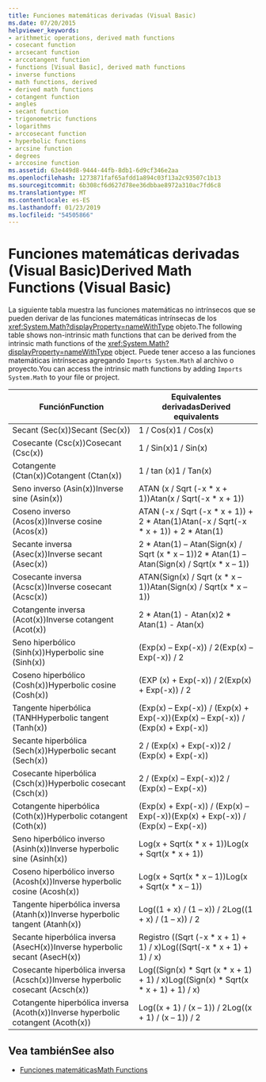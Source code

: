 ```yaml
---
title: Funciones matemáticas derivadas (Visual Basic)
ms.date: 07/20/2015
helpviewer_keywords:
- arithmetic operations, derived math functions
- cosecant function
- arcsecant function
- arccotangent function
- functions [Visual Basic], derived math functions
- inverse functions
- math functions, derived
- derived math functions
- cotangent function
- angles
- secant function
- trigonometric functions
- logarithms
- arccosecant function
- hyperbolic functions
- arcsine function
- degrees
- arccosine function
ms.assetid: 63e449d8-9444-44fb-8db1-6d9cf346e2aa
ms.openlocfilehash: 1273871faf65afdd1a894c03f13a2c93507c1b13
ms.sourcegitcommit: 6b308cf6d627d78ee36dbbae8972a310ac7fd6c8
ms.translationtype: MT
ms.contentlocale: es-ES
ms.lasthandoff: 01/23/2019
ms.locfileid: "54505866"
---
```

# <a name="derived-math-functions-visual-basic"></a><span data-ttu-id="e1ba7-102">Funciones matemáticas derivadas (Visual Basic)</span><span class="sxs-lookup"><span data-stu-id="e1ba7-102">Derived Math Functions (Visual Basic)</span></span>
<span data-ttu-id="e1ba7-103">La siguiente tabla muestra las funciones matemáticas no intrínsecos que se pueden derivar de las funciones matemáticas intrínsecas de los <xref:System.Math?displayProperty=nameWithType> objeto.</span><span class="sxs-lookup"><span data-stu-id="e1ba7-103">The following table shows non-intrinsic math functions that can be derived from the intrinsic math functions of the <xref:System.Math?displayProperty=nameWithType> object.</span></span> <span data-ttu-id="e1ba7-104">Puede tener acceso a las funciones matemáticas intrínsecas agregando `Imports System.Math` al archivo o proyecto.</span><span class="sxs-lookup"><span data-stu-id="e1ba7-104">You can access the intrinsic math functions by adding `Imports System.Math` to your file or project.</span></span>  
  
|<span data-ttu-id="e1ba7-105">Función</span><span class="sxs-lookup"><span data-stu-id="e1ba7-105">Function</span></span>|<span data-ttu-id="e1ba7-106">Equivalentes derivadas</span><span class="sxs-lookup"><span data-stu-id="e1ba7-106">Derived equivalents</span></span>|  
|--------------|-------------------------|  
|<span data-ttu-id="e1ba7-107">Secant (Sec(x))</span><span class="sxs-lookup"><span data-stu-id="e1ba7-107">Secant (Sec(x))</span></span>|<span data-ttu-id="e1ba7-108">1 / Cos(x)</span><span class="sxs-lookup"><span data-stu-id="e1ba7-108">1 / Cos(x)</span></span>|  
|<span data-ttu-id="e1ba7-109">Cosecante (Csc(x))</span><span class="sxs-lookup"><span data-stu-id="e1ba7-109">Cosecant (Csc(x))</span></span>|<span data-ttu-id="e1ba7-110">1 / Sin(x)</span><span class="sxs-lookup"><span data-stu-id="e1ba7-110">1 / Sin(x)</span></span>|  
|<span data-ttu-id="e1ba7-111">Cotangente (Ctan(x))</span><span class="sxs-lookup"><span data-stu-id="e1ba7-111">Cotangent (Ctan(x))</span></span>|<span data-ttu-id="e1ba7-112">1 / tan (x)</span><span class="sxs-lookup"><span data-stu-id="e1ba7-112">1 / Tan(x)</span></span>|  
|<span data-ttu-id="e1ba7-113">Seno inverso (Asin(x))</span><span class="sxs-lookup"><span data-stu-id="e1ba7-113">Inverse sine (Asin(x))</span></span>|<span data-ttu-id="e1ba7-114">ATAN (x / Sqrt (-x \* x + 1))</span><span class="sxs-lookup"><span data-stu-id="e1ba7-114">Atan(x / Sqrt(-x \* x + 1))</span></span>|  
|<span data-ttu-id="e1ba7-115">Coseno inverso (Acos(x))</span><span class="sxs-lookup"><span data-stu-id="e1ba7-115">Inverse cosine (Acos(x))</span></span>|<span data-ttu-id="e1ba7-116">ATAN (-x / Sqrt (-x \* x + 1)) + 2 \* Atan(1)</span><span class="sxs-lookup"><span data-stu-id="e1ba7-116">Atan(-x / Sqrt(-x \* x + 1)) + 2 \* Atan(1)</span></span>|  
|<span data-ttu-id="e1ba7-117">Secante inversa (Asec(x))</span><span class="sxs-lookup"><span data-stu-id="e1ba7-117">Inverse secant (Asec(x))</span></span>|<span data-ttu-id="e1ba7-118">2 \* Atan(1) – Atan(Sign(x) / Sqrt (x \* x – 1))</span><span class="sxs-lookup"><span data-stu-id="e1ba7-118">2 \* Atan(1) – Atan(Sign(x) / Sqrt(x \* x – 1))</span></span>|  
|<span data-ttu-id="e1ba7-119">Cosecante inversa (Acsc(x))</span><span class="sxs-lookup"><span data-stu-id="e1ba7-119">Inverse cosecant (Acsc(x))</span></span>|<span data-ttu-id="e1ba7-120">ATAN(Sign(x) / Sqrt (x \* x – 1))</span><span class="sxs-lookup"><span data-stu-id="e1ba7-120">Atan(Sign(x) / Sqrt(x \* x – 1))</span></span>|  
|<span data-ttu-id="e1ba7-121">Cotangente inversa (Acot(x))</span><span class="sxs-lookup"><span data-stu-id="e1ba7-121">Inverse cotangent (Acot(x))</span></span>|<span data-ttu-id="e1ba7-122">2 \* Atan(1) - Atan(x)</span><span class="sxs-lookup"><span data-stu-id="e1ba7-122">2 \* Atan(1) - Atan(x)</span></span>|  
|<span data-ttu-id="e1ba7-123">Seno hiperbólico (Sinh(x))</span><span class="sxs-lookup"><span data-stu-id="e1ba7-123">Hyperbolic sine (Sinh(x))</span></span>|<span data-ttu-id="e1ba7-124">(Exp(x) – Exp(-x)) / 2</span><span class="sxs-lookup"><span data-stu-id="e1ba7-124">(Exp(x) – Exp(-x)) / 2</span></span>|  
|<span data-ttu-id="e1ba7-125">Coseno hiperbólico (Cosh(x))</span><span class="sxs-lookup"><span data-stu-id="e1ba7-125">Hyperbolic cosine (Cosh(x))</span></span>|<span data-ttu-id="e1ba7-126">(EXP (x) + Exp(-x)) / 2</span><span class="sxs-lookup"><span data-stu-id="e1ba7-126">(Exp(x) + Exp(-x)) / 2</span></span>|  
|<span data-ttu-id="e1ba7-127">Tangente hiperbólica (TANH</span><span class="sxs-lookup"><span data-stu-id="e1ba7-127">Hyperbolic tangent (Tanh(x))</span></span>|<span data-ttu-id="e1ba7-128">(Exp(x) – Exp(-x)) / (Exp(x) + Exp(-x))</span><span class="sxs-lookup"><span data-stu-id="e1ba7-128">(Exp(x) – Exp(-x)) / (Exp(x) + Exp(-x))</span></span>|  
|<span data-ttu-id="e1ba7-129">Secante hiperbólica (Sech(x))</span><span class="sxs-lookup"><span data-stu-id="e1ba7-129">Hyperbolic secant (Sech(x))</span></span>|<span data-ttu-id="e1ba7-130">2 / (Exp(x) + Exp(-x))</span><span class="sxs-lookup"><span data-stu-id="e1ba7-130">2 / (Exp(x) + Exp(-x))</span></span>|  
|<span data-ttu-id="e1ba7-131">Cosecante hiperbólica (Csch(x))</span><span class="sxs-lookup"><span data-stu-id="e1ba7-131">Hyperbolic cosecant (Csch(x))</span></span>|<span data-ttu-id="e1ba7-132">2 / (Exp(x) – Exp(-x))</span><span class="sxs-lookup"><span data-stu-id="e1ba7-132">2 / (Exp(x) – Exp(-x))</span></span>|  
|<span data-ttu-id="e1ba7-133">Cotangente hiperbólica (Coth(x))</span><span class="sxs-lookup"><span data-stu-id="e1ba7-133">Hyperbolic cotangent (Coth(x))</span></span>|<span data-ttu-id="e1ba7-134">(Exp(x) + Exp(-x)) / (Exp(x) – Exp(-x))</span><span class="sxs-lookup"><span data-stu-id="e1ba7-134">(Exp(x) + Exp(-x)) / (Exp(x) – Exp(-x))</span></span>|  
|<span data-ttu-id="e1ba7-135">Seno hiperbólico inverso (Asinh(x))</span><span class="sxs-lookup"><span data-stu-id="e1ba7-135">Inverse hyperbolic sine (Asinh(x))</span></span>|<span data-ttu-id="e1ba7-136">Log(x + Sqrt(x \* x + 1))</span><span class="sxs-lookup"><span data-stu-id="e1ba7-136">Log(x + Sqrt(x \* x + 1))</span></span>|  
|<span data-ttu-id="e1ba7-137">Coseno hiperbólico inverso (Acosh(x))</span><span class="sxs-lookup"><span data-stu-id="e1ba7-137">Inverse hyperbolic cosine (Acosh(x))</span></span>|<span data-ttu-id="e1ba7-138">Log(x + Sqrt(x \* x – 1))</span><span class="sxs-lookup"><span data-stu-id="e1ba7-138">Log(x + Sqrt(x \* x – 1))</span></span>|  
|<span data-ttu-id="e1ba7-139">Tangente hiperbólica inversa (Atanh(x))</span><span class="sxs-lookup"><span data-stu-id="e1ba7-139">Inverse hyperbolic tangent (Atanh(x))</span></span>|<span data-ttu-id="e1ba7-140">Log((1 + x) / (1 – x)) / 2</span><span class="sxs-lookup"><span data-stu-id="e1ba7-140">Log((1 + x) / (1 – x)) / 2</span></span>|  
|<span data-ttu-id="e1ba7-141">Secante hiperbólica inversa (AsecH(x))</span><span class="sxs-lookup"><span data-stu-id="e1ba7-141">Inverse hyperbolic secant (AsecH(x))</span></span>|<span data-ttu-id="e1ba7-142">Registro ((Sqrt (-x \* x + 1) + 1) / x)</span><span class="sxs-lookup"><span data-stu-id="e1ba7-142">Log((Sqrt(-x \* x + 1) + 1) / x)</span></span>|  
|<span data-ttu-id="e1ba7-143">Cosecante hiperbólica inversa (Acsch(x))</span><span class="sxs-lookup"><span data-stu-id="e1ba7-143">Inverse hyperbolic cosecant (Acsch(x))</span></span>|<span data-ttu-id="e1ba7-144">Log((Sign(x) \* Sqrt (x \* x + 1) + 1) / x)</span><span class="sxs-lookup"><span data-stu-id="e1ba7-144">Log((Sign(x) \* Sqrt(x \* x + 1) + 1) / x)</span></span>|  
|<span data-ttu-id="e1ba7-145">Cotangente hiperbólica inversa (Acoth(x))</span><span class="sxs-lookup"><span data-stu-id="e1ba7-145">Inverse hyperbolic cotangent (Acoth(x))</span></span>|<span data-ttu-id="e1ba7-146">Log((x + 1) / (x – 1)) / 2</span><span class="sxs-lookup"><span data-stu-id="e1ba7-146">Log((x + 1) / (x – 1)) / 2</span></span>|  
  
## <a name="see-also"></a><span data-ttu-id="e1ba7-147">Vea también</span><span class="sxs-lookup"><span data-stu-id="e1ba7-147">See also</span></span>
- [<span data-ttu-id="e1ba7-148">Funciones matemáticas</span><span class="sxs-lookup"><span data-stu-id="e1ba7-148">Math Functions</span></span>](../../../visual-basic/language-reference/functions/math-functions.md)
